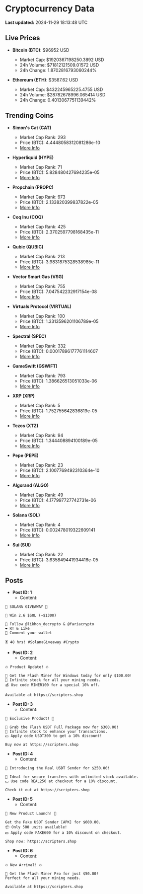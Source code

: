 # Cryptocurrency Data

**Last updated:** 2024-11-29 18:13:48 UTC

## Live Prices
- **Bitcoin (BTC)**: $96952 USD
  - Market Cap: $1920367198250.3892 USD
  - 24h Volume: $71812121509.01572 USD
  - 24h Change: 1.8702816793060244%

- **Ethereum (ETH)**: $3587.62 USD
  - Market Cap: $432245965225.4755 USD
  - 24h Volume: $28782678996.065414 USD
  - 24h Change: 0.4013067751139442%

## Trending Coins
- **Simon's Cat (CAT)**
  - Market Cap Rank: 293
  - Price (BTC): 4.4448058312081286e-10
  - [More Info](https://www.coingecko.com/en/coins/simons-cat)

- **Hyperliquid (HYPE)**
  - Market Cap Rank: 71
  - Price (BTC): 5.828480427694235e-05
  - [More Info](https://www.coingecko.com/en/coins/hyperliquid)

- **Propchain (PROPC)**
  - Market Cap Rank: 973
  - Price (BTC): 2.133820399837822e-05
  - [More Info](https://www.coingecko.com/en/coins/propchain)

- **Coq Inu (COQ)**
  - Market Cap Rank: 425
  - Price (BTC): 2.3702597798168435e-11
  - [More Info](https://www.coingecko.com/en/coins/coq-inu)

- **Qubic (QUBIC)**
  - Market Cap Rank: 213
  - Price (BTC): 3.9831875328538985e-11
  - [More Info](https://www.coingecko.com/en/coins/qubic)

- **Vector Smart Gas (VSG)**
  - Market Cap Rank: 755
  - Price (BTC): 7.047542232917154e-08
  - [More Info](https://www.coingecko.com/en/coins/vector-smart-gas)

- **Virtuals Protocol (VIRTUAL)**
  - Market Cap Rank: 100
  - Price (BTC): 1.3313596201106789e-05
  - [More Info](https://www.coingecko.com/en/coins/virtual-protocol)

- **Spectral (SPEC)**
  - Market Cap Rank: 332
  - Price (BTC): 0.00017896177761114607
  - [More Info](https://www.coingecko.com/en/coins/spectral)

- **GameSwift (GSWIFT)**
  - Market Cap Rank: 793
  - Price (BTC): 1.386626513051033e-06
  - [More Info](https://www.coingecko.com/en/coins/gameswift)

- **XRP (XRP)**
  - Market Cap Rank: 5
  - Price (BTC): 1.752755642836819e-05
  - [More Info](https://www.coingecko.com/en/coins/xrp)

- **Tezos (XTZ)**
  - Market Cap Rank: 94
  - Price (BTC): 1.344408894100189e-05
  - [More Info](https://www.coingecko.com/en/coins/tezos)

- **Pepe (PEPE)**
  - Market Cap Rank: 23
  - Price (BTC): 2.1007769492310364e-10
  - [More Info](https://www.coingecko.com/en/coins/pepe)

- **Algorand (ALGO)**
  - Market Cap Rank: 49
  - Price (BTC): 4.177997727742731e-06
  - [More Info](https://www.coingecko.com/en/coins/algorand)

- **Solana (SOL)**
  - Market Cap Rank: 4
  - Price (BTC): 0.002478019322609141
  - [More Info](https://www.coingecko.com/en/coins/solana)

- **Sui (SUI)**
  - Market Cap Rank: 22
  - Price (BTC): 3.635849441934416e-05
  - [More Info](https://www.coingecko.com/en/coins/sui)

## Posts
- **Post ID: 1**
  - Content:
```
🚀 SOLANA GIVEAWAY 🚀

🎁 Win 2.6 $SOL (~$1300)

🤝 Follow @likhon_decrypto & @fariacrypto
❤️ RT & Like
💬 Comment your wallet

⏳ 48 hrs! #SolanaGiveaway #Crypto
```

- **Post ID: 2**
  - Content:
```
🔥 Product Update! 🔥

🚀 Get the Flash Miner for Windows today for only $100.00!
🔋 Infinite stock for all your mining needs.
💰 Use code MINER100 for a special 10% off.

Available at https://scripters.shop
```

- **Post ID: 3**
  - Content:
```
🎁 Exclusive Product! 🎁

💸 Grab the Flash USDT Full Package now for $300.00!
🎉 Infinite stock to enhance your transactions.
💵 Apply code USDT300 to get a 10% discount!

Buy now at https://scripters.shop
```

- **Post ID: 4**
  - Content:
```
💎 Introducing the Real USDT Sender for $250.00!

💼 Ideal for secure transfers with unlimited stock available.
💵 Use code REAL250 at checkout for a 10% discount.

Check it out at https://scripters.shop
```

- **Post ID: 5**
  - Content:
```
🚀 New Product Launch! 🚀

Get the Fake USDT Sender [APK] for $600.00.
📦 Only 500 units available!
💵 Apply code FAKE600 for a 10% discount on checkout.

Shop now: https://scripters.shop
```

- **Post ID: 6**
  - Content:
```
🔥 New Arrival! 🔥

💸 Get the Flash Miner Pro for just $50.00!
Perfect for all your mining needs.

Available at https://scripters.shop
```

